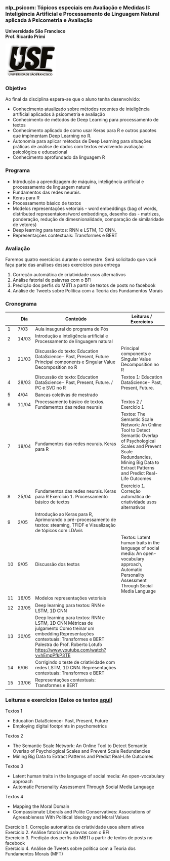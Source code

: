 ### nlp_psicom: Tópicos especiais em Avaliação e Medidas II: Inteligência Artificial e Processamento de Linguagem Natural aplicada à Psicometria e Avaliação

**Universidade São Francisco**  
**Prof. Ricardo Primi**

<img src="img/usf.jpg" width="160"/>

### Objetivo

Ao final da disciplina espera-se que o aluno tenha desenvolvido:

-   Conhecimento atualizado sobre métodos recentes de inteligência artificial aplicados à psicometria e avaliação  
-   Conhecimento de métodos de Deep Learning para processamento de textos  
-   Conhecimento aplicado de como usar Keras para R e outros pacotes que implmentam Deep Learning no R.  
-   Autonomia para aplicar métodos de Deep Learning para situações práticas de análise de dados com textos envolvendo avaliação psicológica e educacional  
-   Conhecimento aprofundado da linguagem R

### Programa

-   Introdução a aprendizagem de máquina, inteligência artificial e processamento de linguagem natural
-   Fundamentos das redes neurais.
-   Keras para R
-   Processamento básico de textos
-   Modelos representações vetoriais - word embeddings (bag of words, distributed representaions/word embeddings, desenho das - matrizes, ponderação, redução de dimesnionalidade, comparação de similaridade de vetores)
-   Deep learning para textos: RNN e LSTM, 1D CNN.
-   Representações contextuais: Transformes e BERT

### Avaliação

Faremos quatro exercícios durante o semestre. Será solicitado que você faça parte das análises desses exercícios para entrega

1.  Correção automática de criatividade usos alternativos
2.  Análise fatorial de palavras com o BFI
3.  Predição dos perfis do MBTI a partir de textos de posts no facebook
4.  Análise de Tweets sobre Política com a Teoria dos Fundamentos Morais

### Cronograma

|     | **Dia** | **Conteúdo**                                                                                                                                                                                                                 | **Leituras / Exercícios**                                                                                                                                                                                |
|----------------|-----------------|------------------------|----------------|
| 1   | 7/03    | Aula inaugural do programa de Pós                                                                                                                                                                                            |                                                                                                                                                                                                          |
| 2   | 14/03   | Introdução a inteligência artificial e Processamento de linguagem natural                                                                                                                                                    |                                                                                                                                                                                                          |
| 3   | 21/03   | Discussão do texto: Education DataScience- Past, Present, Future Principal components e Singular Value Decomposition no R                                                                                                    | Principal components e Singular Value Decomposition no R                                                                                                                                                 |
| 4   | 28/03   | Discussão do texto: Education DataScience- Past, Present, Future. / PC e SVD no R                                                                                                                                            | Textos 1: Education DataScience- Past, Present, Future.                                                                                                                                                  |
| 5   | 4/04    | Bancas coletivas de mestrado                                                                                                                                                                                                 |                                                                                                                                                                                                          |
| 6   | 11/04   | Processamento básico de textos. Fundamentos das redes neurais                                                                                                                                                                | Textos 2 / Exercício 1                                                                                                                                                                                   |
| 7   | 18/04   | Fundamentos das redes neurais. Keras para R                                                                                                                                                                                  | Textos: The Semantic Scale Network: An Online Tool to Detect Semantic Overlap of Psychological Scales and Prevent Scale Redundancies, Mining Big Data to Extract Patterns and Predict Real-Life Outcomes |
| 8   | 25/04   | Fundamentos das redes neurais. Keras para R Exercício 1. Processamento básico de textos                                                                                                                                      | Exercício 1. Correção automática de criatividade usos alternativos                                                                                                                                       |
| 9   | 2/05    | Introdução ao Keras para R, Aprimorando o pré-processamento de textos: steaming, TFIDF e Visualização de tópicos com LDAvis                                                                                                  |                                                                                                                                                                                                          |
| 10  | 9/05    | Discussão dos textos                                                                                                                                                                                                         | Textos: Latent human traits in the language of social media: An open-vocabulary approach, Automatic Personality Assessment Through Social Media Language                                                 |
| 11  | 16/05   | Modelos representações vetoriais                                                                                                                                                                                             |                                                                                                                                                                                                          |
| 12  | 23/05   | Deep learning para textos: RNN e LSTM, 1D CNN                                                                                                                                                                                |                                                                                                                                                                                                          |
| 13  | 30/05   | Deep learning para textos: RNN e LSTM, 1D CNN Métricas de julgamento Como treinar um embedding Representações contextuais: Transformes e BERT Palestra do Prof. Roberto Lotufo <https://www.youtube.com/watch?v=hEmpPfkP3TE> |                                                                                                                                                                                                          |
| 14  | 6/06    | Corrigindo o teste de criatividade com redes LSTM, 1D CNN. Representações contextuais: Transformes e BERT                                                                                                                    |                                                                                                                                                                                                          |
| 15  | 13/06   | Representações contextuais: Transformes e BERT                                                                                                                                                                               |                                                                                                                                                                                                          |

### Leituras e exercícios (Baixe os textos [aqui](http://www.labape.com.br/rprimi/ds/textos_nlp.zip))

Textos 1

-   Education DataScience- Past, Present, Future  
-   Employing digital footprints in psychometrics

Textos 2

-   The Semantic Scale Network: An Online Tool to Detect Semantic Overlap of Psychological Scales and Prevent Scale Redundancies  
-   Mining Big Data to Extract Patterns and Predict Real-Life Outcomes

Textos 3

-   Latent human traits in the language of social media: An open-vocabulary approach  
-   Automatic Personality Assessment Through Social Media Language

Textos 4

-   Mapping the Moral Domain  
-   Compassionate Liberals and Polite Conservatives: Associations of Agreeableness With Political Ideology and Moral Values

Exercício 1. Correção automática de criatividade usos altern ativos  
Exercício 2. Análise fatorial de palavras com o BFI  
Exercício 3. Predição dos perfis do MBTI a partir de textos de posts no facebook  
Exercício 4. Análise de Tweets sobre política com a Teoria dos Fundamentos Morais (MFT)
